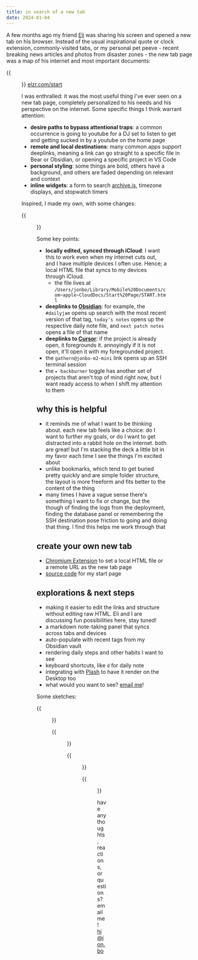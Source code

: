 ```yaml
---
title: in search of a new tab
date: 2024-01-04
---
```


A few months ago my friend [Eli](https://twitter.com/elzr) was sharing his screen and opened a new tab on his browser. Instead of the usual inspirational quote or clock extension, commonly-visited tabs, or my personal pet peeve - recent breaking news articles and photos from disaster zones - the new tab page was a map of his internet and most important documents:

{{<figure src="/new-tab/Pasted image 20240104125515.png">}}
[elzr.com/start](https://elzr.com/start)

I was enthralled: it was the most useful thing I've ever seen on a new tab page, completely personalized to his needs and his perspective on the internet. Some specific things I think warrant attention:

- **desire paths to bypass attentional traps**: a common occurrence is going to youtube for a DJ set to listen to get and getting sucked in by a youtube on the home page
- **remote and local destinations**: many common apps support deeplinks, meaning a link can go straight to a specific file in Bear or Obsidian, or opening a specific project in VS Code
- **personal styling**: some things are bold, others have a background, and others are faded depending on relevant and context
- **inline widgets**: a form to search [archive.is](https://archive.is), timezone displays, and stopwatch timers

Inspired, I made my own, with some changes:

{{<figure src="/new-tab/Pasted image 20240104130118.png">}}

Some key points:

- **locally edited, synced through iCloud**: I want this to work even when my internet cuts out, and I have multiple devices I often use. Hence; a local HTML file that syncs to my devices through iCloud. 
	- the file lives at `/Users/jonbo/Library/Mobile%20Documents/com~apple~CloudDocs/Start%20Page/START.html`
- **deeplinks to [Obsidian](https://obsidian.md/)**: for example, the `#dailyjam` opens up search with the most recent version of that tag, `today's notes` opens up the respective daily note file, and `next patch notes` opens a file of that name
- **deeplinks to [Cursor](https://cursor.sh/)**: if the project is already open, it foregrounds it. annoyingly if it is not open, it'll open it with my foregrounded project. 
- the `gathern@jonbo-m2-mini` link opens up an SSH terminal session
- the `▸ backburner` toggle has another set of projects that aren't top of mind right now, but I want ready access to when I shift my attention to them

## why this is helpful

- it reminds me of what I want to be thinking about. each new tab feels like a choice: do I want to further my goals, or do I want to get distracted into a rabbit hole on the internet. both are great! but I'm stacking the deck a little bit in my favor each time I see the things I'm excited about
- unlike bookmarks, which tend to get buried pretty quickly and are simple folder structure, the layout is more freeform and fits better to the content of the thing 
- many times I have a vague sense there's something I want to fix or change, but the though of finding the logs from the deployment, finding the database panel or remembering the SSH destination pose friction to going and doing that thing. I find this helps me work through that

## create your own new tab

- [Chromium Extension](https://chrome.google.com/webstore/detail/custom-new-tab-url/mmjbdbjnoablegbkcklggeknkfcjkjia) to set a local HTML file or a remote URL as the new tab page
- [source code](https://gist.github.com/jborichevskiy/57dff0c780443f9cf1f8219af9b1d07b)  for my start page
## explorations & next steps

- making it easier to edit the links and structure without editing raw HTML. Eli and I are discussing fun possibilities here, stay tuned!
- a markdown note-taking panel that syncs across tabs and devices
- auto-populate with recent tags from my Obsidian vault
- rendering  daily steps and other habits I want to see
- keyboard shortcuts, like `d` for daily note
- integrating with [Plash](https://apps.apple.com/us/app/plash/id1494023538?mt=12) to have it render on the Desktop too
- what would you want to see? [email me](mailto://hi@jon.bo)!

Some sketches:

{{<figure src="/new-tab/Pasted image 20240104163829.png">}}

{{<figure src="/new-tab/Pasted image 20240104163805.png">}}

{{<figure src="/new-tab/Pasted image 20240104163813.png">}}

{{<figure src="/new-tab/Pasted image 20240104163822.png">}}

have any thoughts, reactions, or questions? email me! [hi@jon.bo](mailto://hi@jon.bo)